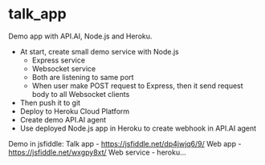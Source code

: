 # talk_app
Demo app with API.AI, Node.js and Heroku.

 * At start, create small demo service with Node.js
    - Express service
    - Websocket service
    - Both are listening to same port
    - When user make POST request to Express, then it send request body to all Websocket clients
 * Then push it to git
 * Deploy to Heroku Cloud Platform
 * Create demo API.AI agent
 * Use deployed Node.js app in Heroku to create webhook in API.AI agent

Demo in jsfiddle:
 Talk app - https://jsfiddle.net/dp4jwjq6/9/
 Web app - https://jsfiddle.net/wxgpy8xt/
 Web service - heroku...
